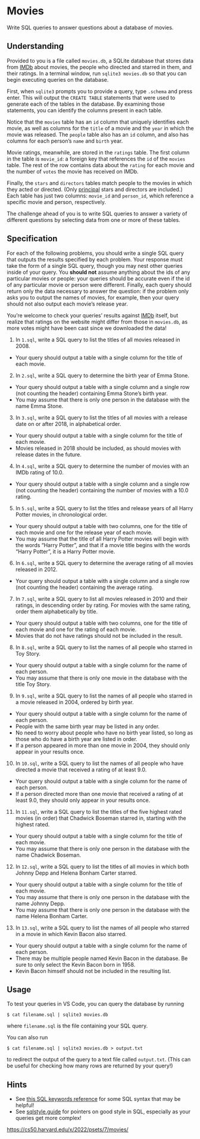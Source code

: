 # Movies

Write SQL queries to answer questions about a database of movies.

## Understanding

Provided to you is a file called `movies.db`, a SQLite database that stores data from [IMDb](https://www.imdb.com/) about movies, the people who directed and starred in them, and their ratings. In a terminal window, run `sqlite3 movies.db` so that you can begin executing queries on the database.

First, when `sqlite3` prompts you to provide a query, type `.schema` and press enter. This will output the `CREATE TABLE` statements that were used to generate each of the tables in the database. By examining those statements, you can identify the columns present in each table.

Notice that the `movies` table has an `id` column that uniquely identifies each movie, as well as columns for the `title` of a movie and the `year` in which the movie was released. The `people` table also has an `id` column, and also has columns for each person’s `name` and `birth` year.

Movie ratings, meanwhile, are stored in the `ratings` table. The first column in the table is `movie_id`: a foreign key that references the `id` of the `movies` table. The rest of the row contains data about the `rating` for each movie and the number of `votes` the movie has received on IMDb.

Finally, the `stars` and `directors` tables match people to the movies in which they acted or directed. (Only [principal](https://www.imdb.com/interfaces/) stars and directors are included.) Each table has just two columns: `movie_id` and `person_id`, which reference a specific movie and person, respectively.

The challenge ahead of you is to write SQL queries to answer a variety of different questions by selecting data from one or more of these tables.

## Specification

For each of the following problems, you should write a single SQL query that outputs the results specified by each problem. Your response must take the form of a single SQL query, though you may nest other queries inside of your query. You **should not** assume anything about the ids of any particular movies or people: your queries should be accurate even if the id of any particular movie or person were different. Finally, each query should return only the data necessary to answer the question: if the problem only asks you to output the names of movies, for example, then your query should not also output each movie’s release year.

You’re welcome to check your queries’ results against [IMDb](https://www.imdb.com/) itself, but realize that ratings on the website might differ from those in `movies.db`, as more votes might have been cast since we downloaded the data!

1. In `1.sql`, write a SQL query to list the titles of all movies released in 2008.
  - Your query should output a table with a single column for the title of each movie.
2. In `2.sql`, write a SQL query to determine the birth year of Emma Stone.
  - Your query should output a table with a single column and a single row (not counting the header) containing Emma Stone’s birth year.
  - You may assume that there is only one person in the database with the name Emma Stone.
3. In `3.sql`, write a SQL query to list the titles of all movies with a release date on or after 2018, in alphabetical order.
  - Your query should output a table with a single column for the title of each movie.
  - Movies released in 2018 should be included, as should movies with release dates in the future.
4. In `4.sql`, write a SQL query to determine the number of movies with an IMDb rating of 10.0.
  - Your query should output a table with a single column and a single row (not counting the header) containing the number of movies with a 10.0 rating.
5. In `5.sql`, write a SQL query to list the titles and release years of all Harry Potter movies, in chronological order.
  - Your query should output a table with two columns, one for the title of each movie and one for the release year of each movie.
  - You may assume that the title of all Harry Potter movies will begin with the words “Harry Potter”, and that if a movie title begins with the words “Harry Potter”, it is a Harry Potter movie.
6. In `6.sql`, write a SQL query to determine the average rating of all movies released in 2012.
  - Your query should output a table with a single column and a single row (not counting the header) containing the average rating.
7. In `7.sql`, write a SQL query to list all movies released in 2010 and their ratings, in descending order by rating. For movies with the same rating, order them alphabetically by title.
  - Your query should output a table with two columns, one for the title of each movie and one for the rating of each movie.
  - Movies that do not have ratings should not be included in the result.
8. In `8.sql`, write a SQL query to list the names of all people who starred in Toy Story.
  - Your query should output a table with a single column for the name of each person.
  - You may assume that there is only one movie in the database with the title Toy Story.
9. In `9.sql`, write a SQL query to list the names of all people who starred in a movie released in 2004, ordered by birth year.
  - Your query should output a table with a single column for the name of each person.
  - People with the same birth year may be listed in any order.
  - No need to worry about people who have no birth year listed, so long as those who do have a birth year are listed in order.
  - If a person appeared in more than one movie in 2004, they should only appear in your results once.
10. In `10.sql`, write a SQL query to list the names of all people who have directed a movie that received a rating of at least 9.0.
  - Your query should output a table with a single column for the name of each person.
  - If a person directed more than one movie that received a rating of at least 9.0, they should only appear in your results once.
11. In `11.sql`, write a SQL query to list the titles of the five highest rated movies (in order) that Chadwick Boseman starred in, starting with the highest rated.
  - Your query should output a table with a single column for the title of each movie.
  - You may assume that there is only one person in the database with the name Chadwick Boseman.
12. In `12.sql`, write a SQL query to list the titles of all movies in which both Johnny Depp and Helena Bonham Carter starred.
  - Your query should output a table with a single column for the title of each movie.
  - You may assume that there is only one person in the database with the name Johnny Depp.
  - You may assume that there is only one person in the database with the name Helena Bonham Carter.
13. In `13.sql`, write a SQL query to list the names of all people who starred in a movie in which Kevin Bacon also starred.
  - Your query should output a table with a single column for the name of each person.
  - There may be multiple people named Kevin Bacon in the database. Be sure to only select the Kevin Bacon born in 1958.
  - Kevin Bacon himself should not be included in the resulting list.

## Usage

To test your queries in VS Code, you can query the database by running
```
$ cat filename.sql | sqlite3 movies.db
```
where `filename.sql` is the file containing your SQL query.

You can also run
```
$ cat filename.sql | sqlite3 movies.db > output.txt
```
to redirect the output of the query to a text file called `output.txt`. (This can be useful for checking how many rows are returned by your query!)

## Hints

- See [this SQL keywords reference](https://www.w3schools.com/sql/sql_ref_keywords.asp) for some SQL syntax that may be helpful!
- See [sqlstyle.guide](https://www.sqlstyle.guide/) for pointers on good style in SQL, especially as your queries get more complex!

https://cs50.harvard.edu/x/2022/psets/7/movies/
